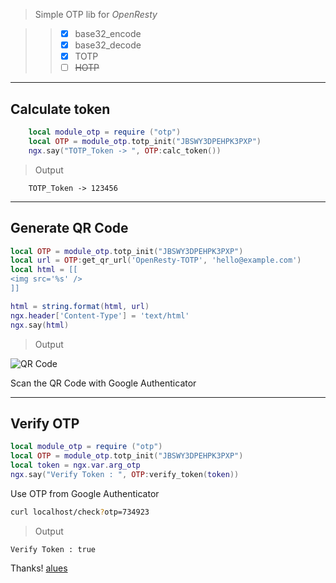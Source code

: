 > Simple OTP lib for *OpenResty*

> > - [x] base32_encode
> > - [x] base32_decode
> > - [x] TOTP
> > - [ ] ~~HOTP~~

----

##  Calculate token

```lua
    local module_otp = require ("otp")
    local OTP = module_otp.totp_init("JBSWY3DPEHPK3PXP")
    ngx.say("TOTP_Token -> ", OTP:calc_token())
```

> Output
```
    TOTP_Token -> 123456
```
---

## Generate QR Code
```lua
local OTP = module_otp.totp_init("JBSWY3DPEHPK3PXP")
local url = OTP:get_qr_url('OpenResty-TOTP', 'hello@example.com')
local html = [[
<img src='%s' />
]]

html = string.format(html, url)
ngx.header['Content-Type'] = 'text/html'
ngx.say(html)

```
> Output

![QR Code](https://chart.googleapis.com/chart?chs=200x200&cht=qr&chl=200x200&chld=M|0&chl=otpauth%3A%2F%2Ftotp%2Fhello%40example.com%3Fsecret%3DJBSWY3DPEHPK3PXP%26issuer%3DOpenResty-TOTP)


Scan the QR Code with Google Authenticator

---

## Verify OTP
```lua
local module_otp = require ("otp")
local OTP = module_otp.totp_init("JBSWY3DPEHPK3PXP")
local token = ngx.var.arg_otp
ngx.say("Verify Token : ", OTP:verify_token(token))
```

Use OTP from Google Authenticator

```bash
curl localhost/check?otp=734923
```
> Output
```
Verify Token : true
```

Thanks! [alues](https://github.com/alues/)
